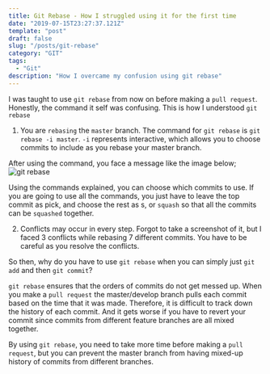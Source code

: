 ```yaml
---
title: Git Rebase - How I struggled using it for the first time
date: "2019-07-15T23:27:37.121Z"
template: "post"
draft: false
slug: "/posts/git-rebase"
category: "GIT"
tags:
  - "Git"
description: "How I overcame my confusion using git rebase"
---
```


I was taught to use `git rebase` from now on before making a `pull request`. Honestly, the command it self was confusing. This is how I understood `git rebase`

1. You are `rebasing` the `master` branch.
   The command for `git rebase` is `git rebase -i master`. `-i` represents interactive, which allows you to choose commits to include as you rebase your master branch.

After using the command, you face a message like the image below;
![git rebase](https://scontent-gmp1-1.xx.fbcdn.net/v/t1.0-9/67501828_10219354644757759_6212543380459618304_o.jpg?_nc_cat=110&_nc_oc=AQkU3NMI1N-Dt3nhhMx3X3hjcBTPU36dROO_QyGiD2i3tsOx4NjDBAiA8LESjLeZ-Lo&_nc_ht=scontent-gmp1-1.xx&oh=b3b11394c762f66891a3e793624a49ab&oe=5DC07CD2)

Using the commands explained, you can choose which commits to use. If you are going to use all the commands, you just have to leave the top commit as pick, and choose the rest as s, or `squash` so that all the commits can be `squashed` together.

2. Conflicts may occur in every step.
   Forgot to take a screenshot of it, but I faced 3 conflicts while rebasing 7 different commits. You have to be careful as you resolve the conflicts.

So then, why do you have to use `git rebase` when you can simply just `git add` and then `git commit`?

`git rebase` ensures that the orders of commits do not get messed up. When you make a `pull request` the master/develop branch pulls each commit based on the time that it was made. Therefore, it is difficult to track down the history of each commit. And it gets worse if you have to revert your commit since commits from different feature branches are all mixed together.

By using `git rebase`, you need to take more time before making a `pull request`, but you can prevent the master branch from having mixed-up history of commits from different branches.

